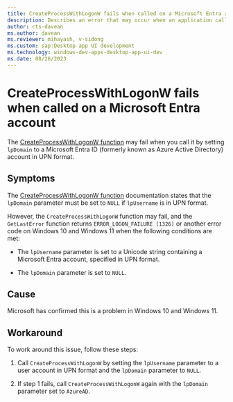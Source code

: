 ```yaml
---
title: CreateProcessWithLogonW fails when called on a Microsoft Entra account 
description: Describes an error that may occur when an application calls CreateProcessWithLogonW on a Microsoft Entra account in UPN format.
author: cts-davean
ms.author: davean
ms.reviewer: mihayash, v-sidong
ms.custom: sap:Desktop app UI development
ms.technology: windows-dev-apps-desktop-app-ui-dev
ms.date: 08/26/2023
---
```


# CreateProcessWithLogonW fails when called on a Microsoft Entra account

The [CreateProcessWithLogonW function](/windows/win32/api/winbase/nf-winbase-createprocesswithlogonw) may fail when you call it by setting `lpDomain` to a Microsoft Entra ID (formerly known as Azure Active Directory) account in UPN format.

## Symptoms

The [CreateProcessWithLogonW function](/windows/win32/api/winbase/nf-winbase-createprocesswithlogonw) documentation states that the `lpDomain` parameter must be set to `NULL` if `lpUsername` is in UPN format.

However, the `CreateProcessWithLogonW` function may fail, and the `GetLastError` function returns `ERROR_LOGON_FAILURE (1326)` or another error code on Windows 10 and Windows 11 when the following conditions are met:

- The `lpUsername` parameter is set to a Unicode string containing a Microsoft Entra account, specified in UPN format.

- The `lpDomain` parameter is set to `NULL`.

## Cause

Microsoft has confirmed this is a problem in Windows 10 and Windows 11.

## Workaround

To work around this issue, follow these steps:

1. Call `CreateProcessWithLogonW` by setting the `lpUsername` parameter to a user account in UPN format and the `lpDomain` parameter to `NULL`.

1. If step 1 fails, call `CreateProcessWithLogonW` again with the `lpDomain` parameter set to `AzureAD`.
